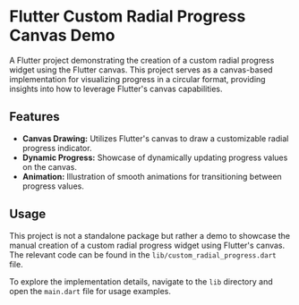 # Flutter Custom Radial Progress Canvas Demo

A Flutter project demonstrating the creation of a custom radial progress widget using the Flutter canvas. This project serves as a canvas-based implementation for visualizing progress in a circular format, providing insights into how to leverage Flutter's canvas capabilities.

## Features

- **Canvas Drawing:** Utilizes Flutter's canvas to draw a customizable radial progress indicator.
- **Dynamic Progress:** Showcase of dynamically updating progress values on the canvas.
- **Animation:** Illustration of smooth animations for transitioning between progress values.

## Usage

This project is not a standalone package but rather a demo to showcase the manual creation of a custom radial progress widget using Flutter's canvas. The relevant code can be found in the `lib/custom_radial_progress.dart` file.

To explore the implementation details, navigate to the `lib` directory and open the `main.dart` file for usage examples.

